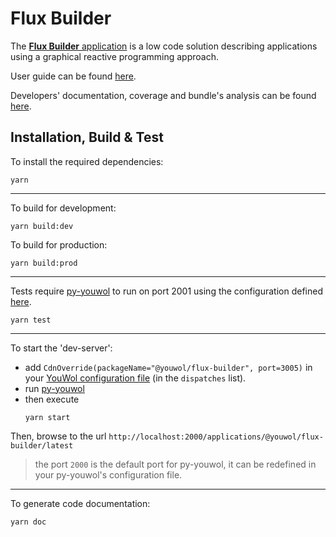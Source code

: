 # Flux Builder

The [**Flux Builder** application](https://platform.youwol.com/applications/@youwol/flux-builder/latest) is a
low code solution describing applications using a graphical reactive programming approach.

User guide can be found [here](https://l.youwol.com/doc/@youwol/flux-builder).

Developers' documentation, coverage and bundle's analysis can be found
[here](https://platform.youwol.com/applications/@youwol/cdn-explorer/latest?package=@youwol/flux-builder).

## Installation, Build & Test

To install the required dependencies:

```shell
yarn
```
---
To build for development:

```shell
yarn build:dev
```

To build for production:

```shell
yarn build:prod
```
---
Tests require [py-youwol](https://l.youwol.com/doc/py-youwol)
to run on port 2001 using the configuration defined [here](https://github.com/youwol/integration-tests-conf).

```shell
yarn test
```
---
To start the 'dev-server':
- add `CdnOverride(packageName="@youwol/flux-builder", port=3005)` in your
  [YouWol configuration file](https://l.youwol.com/doc/py-youwol/configuration)
  (in the `dispatches` list).
- run [py-youwol](https://l.youwol.com/doc/py-youwol)
- then execute
  ```shell
  yarn start
  ```

Then, browse to the url `http://localhost:2000/applications/@youwol/flux-builder/latest`
> the port `2000` is the default port for py-youwol, it can be redefined in your py-youwol's configuration file.
---

To generate code documentation:

```shell
yarn doc
```
